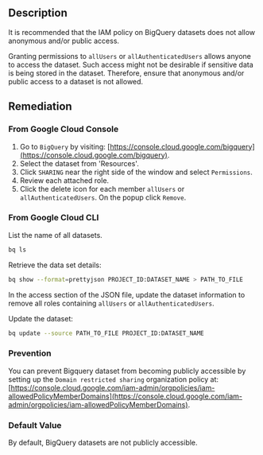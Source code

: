 ## Description

It is recommended that the IAM policy on BigQuery datasets does not allow anonymous and/or public access.

Granting permissions to `allUsers` or `allAuthenticatedUsers` allows anyone to access the dataset. Such access might not be desirable if sensitive data is being stored in the dataset. Therefore, ensure that anonymous and/or public access to a dataset is not allowed.

## Remediation

### From Google Cloud Console

1. Go to `BigQuery` by visiting: [https://console.cloud.google.com/bigquery](https://console.cloud.google.com/bigquery).
2. Select the dataset from 'Resources'.
3. Click `SHARING` near the right side of the window and select `Permissions`.
4. Review each attached role.
5. Click the delete icon for each member `allUsers` or `allAuthenticatedUsers`. On the popup click `Remove`.

### From Google Cloud CLI

List the name of all datasets.

```bash
bq ls
```

Retrieve the data set details:

```bash
bq show --format=prettyjson PROJECT_ID:DATASET_NAME > PATH_TO_FILE
```

In the access section of the JSON file, update the dataset information to remove all roles containing `allUsers` or `allAuthenticatedUsers`.

Update the dataset:

```bash
bq update --source PATH_TO_FILE PROJECT_ID:DATASET_NAME
```

### Prevention

You can prevent Bigquery dataset from becoming publicly accessible by setting up the `Domain restricted sharing` organization policy at: [https://console.cloud.google.com/iam-admin/orgpolicies/iam-allowedPolicyMemberDomains](https://console.cloud.google.com/iam-admin/orgpolicies/iam-allowedPolicyMemberDomains).

### Default Value

By default, BigQuery datasets are not publicly accessible.
